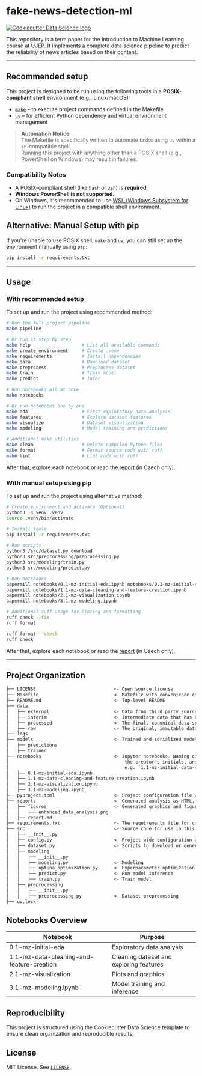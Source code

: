# fake-news-detection-ml

[![Cookiecutter Data Science logo](https://img.shields.io/badge/CCDS-Project%20template-328F97?logo=cookiecutter "Cookiecutter Data Science")](https://cookiecutter-data-science.drivendata.org/)

This repository is a term paper for the Introduction to Machine Learning course at UJEP. It implements a complete data science pipeline to predict the reliability of news articles based on their content.

---

## Recommended setup

This project is designed to be run using the following tools in a **POSIX-compliant shell** environment (e.g., Linux/macOS):

- [`make`](https://www.gnu.org/software/make/) – to execute project commands defined in the Makefile
- [`uv`](https://github.com/astral-sh/uv) – for efficient Python dependency and virtual environment management

> **Automation Notice**  
> The Makefile is specifically written to automate tasks using `uv` within a `sh`-compatible shell.  
> Running this project with anything other than a POSIX shell (e.g., PowerShell on Windows) may result in failures.

### Compatibility Notes

- A POSIX-compliant shell (like `bash` or `zsh`) is **required**.
- **Windows PowerShell is not supported.**
- On Windows, it's recommended to use [WSL (Windows Subsystem for Linux)](https://learn.microsoft.com/en-us/windows/wsl/) to run the project in a compatible shell environment.

## Alternative: Manual Setup with pip

If you're unable to use POSIX shell, `make` and `uv`, you can still set up the environment manually using `pip`:

```bash
pip install -r requirements.txt
```

---

## Usage

### With recommended setup

To set up and run the project using recommended method:

```bash
# Run the full project pipeline
make pipeline

# Or run it step by step
make help                   # List all available commands
make create_environment     # Create .venv
make requirements           # Install dependencies
make data                   # Download dataset
make preprocess             # Preprocess dataset
make train                  # Train model
make predict                # Infer

# Run notebooks all at once
make notebooks

# Or run notebooks one by one
make eda                    # First exploratory data analysis
make features               # Explore dataset features
make visualize              # Dataset visualization
make modeling               # Model training and predictions

# Additional make utilities
make clean                  # Delete compiled Python files
make format                 # Format source code with ruff
make lint                   # Lint code with ruff
```

After that, explore each notebook or read the [report](reports/report.md) (in Czech only).

### With manual setup using pip

To set up and run the project using alternative method:

```bash
# Create environment and activate (Optional)
python3 -m venv .venv
source .venv/bin/activate

# Install tools
pip install -r requirements.txt

# Run scripts
python3 /src/dataset.py download
python3 src/preprocessing/preprocessing.py
python3 src/modeling/train.py
python3 src/modeling/predict.py

# Run notebooks
papermill notebooks/0.1-mz-initial-eda.ipynb notebooks/0.1-mz-initial-eda.ipynb
papermill notebooks/1.1-mz-data-cleaning-and-feature-creation.ipynb
papermill notebooks/2.1-mz-visualization.ipynb
papermill notebooks/3.1-mz-modeling.ipynb

# Additional ruff usage for linting and formatting
ruff check --fix
ruff format

ruff format --check
ruff check
```

After that, explore each notebook or read the [report](reports/report.md) (in Czech only).

---

## Project Organization

```txt
├── LICENSE                             <- Open source license
├── Makefile                            <- Makefile with convenience commands and full pipeline
├── README.md                           <- Top-level README
├── data
│   ├── external                        <- Data from third party sources
│   ├── interim                         <- Intermediate data that has been transformed
│   ├── processed                       <- The final, canonical data sets for modeling
│   ├── raw                             <- The original, immutable data dump
├── logs
├── models                              <- Trained and serialized models, model predictions, or model summaries
│   ├── predictions
│   ├── trained
├── notebooks                           <- Jupyter notebooks. Naming convention is a number (for ordering),
│                                           the creator's initials, and a short `-` delimited description,
│                                           e.g. `1.1-mz-initial-data-exploration`.
│   ├── 0.1-mz-initial-eda.ipynb
│   ├── 1.1-mz-data-cleaning-and-feature-creation.ipynb     
│   ├── 2.1-mz-visualization.ipynb
│   ├── 3.1-mz-modeling.ipynb
├── pyproject.toml                      <- Project configuration file with package metadata
├── reports                             <- Generated analysis as HTML, PDF, LaTeX, etc.
│   ├── figures                         <- Generated graphics and figures to be used in reporting
│   │   ├── enhanced_data_analysis.png
│   ├── report.md
├── requirements.txt                    <- The requirements file for compatibility
├── src                                 <- Source code for use in this project
│   ├── __init__.py
│   ├── config.py                       <- Project-wide configuration and constants
│   ├── dataset.py                      <- Scripts to download or generate data
│   ├── modeling
│   │   ├── __init__.py
│   │   ├── modeling.py                 <- Modeling
│   │   ├── optuna_optimization.py      <- Hyperparameter optimization
│   │   ├── predict.py                  <- Run model inference
│   │   ├── train.py                    <- Train model
│   ├── preprocessing
│   │   ├── __init__.py
│   │   ├── preprocessing.py            <- Dataset preprocessing
├── uv.lock
```

## Notebooks Overview

| Notebook                                  | Purpose                                   |
|-------------------------------------------|-------------------------------------------|
|0.1-mz-initial-eda                         | Exploratory data analysis                 |
|1.1-mz-data-cleaning-and-feature-creation  | Cleaning dataset and exploring features   |
|2.1-mz-visualization                       | Plots and graphics                        |
|3.1-mz-modeling.ipynb                      | Model training and inference              |

## Reproducibility

This project is structured using the Cookiecutter Data Science template to ensure clean organization and reproducible results.

## License

MIT License. See [`LICENSE`](LICENSE).
